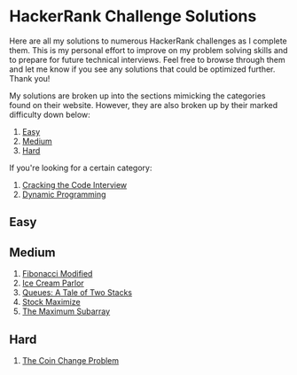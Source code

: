 # HackerRank Challenge Solutions
Here are all my solutions to numerous HackerRank challenges as I complete them. This is my personal effort to improve on my problem solving skills and to prepare for future technical interviews. Feel free to browse through them and let me know if you see any solutions that could be optimized further. Thank you!

My solutions are broken up into the sections mimicking the categories found on their website. However, they are also broken up by their marked difficulty down below:

1. [Easy](#easy)
2. [Medium](#medium)
3. [Hard](#hard)

If you're looking for a certain category:

1. [Cracking the Code Interview](./CrackingtheCodeInterview/)
2. [Dynamic Programming](./DynamicProgramming/)

## Easy

## Medium
1. [Fibonacci Modified](./DynamicProgramming/FibonacciModified.java)
2. [Ice Cream Parlor](./CrackingtheCodeInterview/IceCreamParlor.java)
3. [Queues: A Tale of Two Stacks](./CrackingtheCodeInterview/QueueAsTwoStacks.java)
4. [Stock Maximize](./DynamicProgramming/StockMaximize.java)
5. [The Maximum Subarray](./DynamicProgramming/TheMaximumSubarray.java)

## Hard
1. [The Coin Change Problem](./DynamicProgramming/CoinChange.java)

